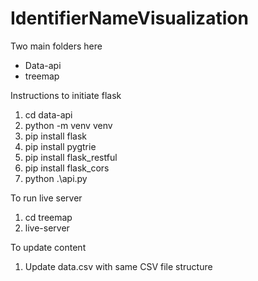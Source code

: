 # IdentifierNameVisualization

Two main folders here
- Data-api
- treemap

Instructions to initiate flask

1. cd data-api
2. python -m venv venv
3. pip install flask
4. pip install pygtrie
5. pip install flask_restful
6. pip install flask_cors
7. python .\api.py

To run live server
1. cd treemap
2. live-server

To update content
1. Update data.csv with same CSV file structure
